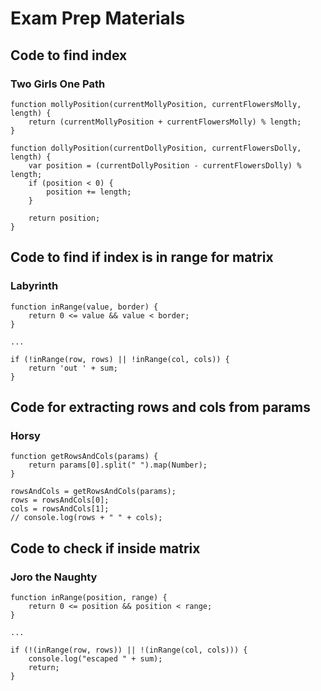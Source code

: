 # Exam Prep Materials

## Code to find index

### Two Girls One Path

    function mollyPosition(currentMollyPosition, currentFlowersMolly, length) {
        return (currentMollyPosition + currentFlowersMolly) % length;
    }

    function dollyPosition(currentDollyPosition, currentFlowersDolly, length) {
        var position = (currentDollyPosition - currentFlowersDolly) % length;
        if (position < 0) {
            position += length;
        }

        return position;
    }

## Code to find if index is in range for matrix

### Labyrinth

    function inRange(value, border) {
        return 0 <= value && value < border;
    }

    ...

    if (!inRange(row, rows) || !inRange(col, cols)) {
        return 'out ' + sum;
    }

## Code for extracting rows and cols from params

### Horsy

    function getRowsAndCols(params) {
        return params[0].split(" ").map(Number);
    }

    rowsAndCols = getRowsAndCols(params);
    rows = rowsAndCols[0];
    cols = rowsAndCols[1];
    // console.log(rows + " " + cols);

## Code to check if inside matrix

### Joro the Naughty

    function inRange(position, range) {
        return 0 <= position && position < range;
    }

    ...

    if (!(inRange(row, rows)) || !(inRange(col, cols))) {
        console.log("escaped " + sum);
        return;
    }
